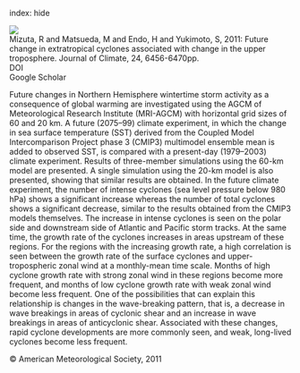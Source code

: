 index: hide

<div class="Citation">
    <div class="Citation-thumb CitationThumb-linked"  data-href="https://doi.org/10.1175/2011jcli3969.1">
      <img src="https://static.claimspace.cloud/climate-study-static/refs/thumbs/14/Mizuta_et_al_2011-thumb.png" />
    </div>

  <div class="Citation-body">
    <div class="Citation-text">Mizuta, R and Matsueda, M and Endo, H and Yukimoto, S, 2011: Future change in extratropical cyclones associated with change in the upper troposphere. <span class="Article-journal">Journal of Climate, </span><span class="Article-volume">24, </span>6456-6470pp.</div>
    <div class="Citation-links">
      <div class="CitationLink" data-href="https://doi.org/10.1175/2011jcli3969.1">
        <div class="CitationLink-icon CitationLink-Doi"></div>
        <div class="CitationLink-text">DOI</div>
      </div>
      <div class="CitationLink" data-href="https://scholar.google.com/scholar?q=10.1175/2011jcli3969.1">
        <div class="CitationLink-icon CitationLink-Scholar"></div>
        <div class="CitationLink-text">Google Scholar</div>
      </div>
    </div>
  </div>
</div>

Future changes in Northern Hemisphere wintertime storm activity as a consequence of global warming are investigated using the AGCM of Meteorological Research Institute (MRI-AGCM) with horizontal grid sizes of 60 and 20 km. A future (2075–99) climate experiment, in which the change in sea surface temperature (SST) derived from the Coupled Model Intercomparison Project phase 3 (CMIP3) multimodel ensemble mean is added to observed SST, is compared with a present-day (1979–2003) climate experiment. Results of three-member simulations using the 60-km model are presented. A single simulation using the 20-km model is also presented, showing that similar results are obtained. In the future climate experiment, the number of intense cyclones (sea level pressure below 980 hPa) shows a significant increase whereas the number of total cyclones shows a significant decrease, similar to the results obtained from the CMIP3 models themselves. The increase in intense cyclones is seen on the polar side and downstream side of Atlantic and Pacific storm tracks. At the same time, the growth rate of the cyclones increases in areas upstream of these regions. For the regions with the increasing growth rate, a high correlation is seen between the growth rate of the surface cyclones and upper-tropospheric zonal wind at a monthly-mean time scale. Months of high cyclone growth rate with strong zonal wind in these regions become more frequent, and months of low cyclone growth rate with weak zonal wind become less frequent. One of the possibilities that can explain this relationship is changes in the wave-breaking pattern, that is, a decrease in wave breakings in areas of cyclonic shear and an increase in wave breakings in areas of anticyclonic shear. Associated with these changes, rapid cyclone developments are more commonly seen, and weak, long-lived cyclones become less frequent.

<div class="Citation-copy">
&copy; American Meteorological Society, 2011
</div>